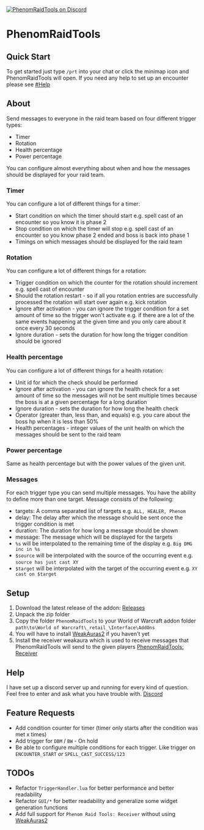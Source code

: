 [![PhenomRaidTools on Discord](https://img.shields.io/badge/discord-PhenomRaidTools-738bd7.svg)](https://discord.gg/j5yGbK)
# PhenomRaidTools
## Quick Start
To get started just type `/prt` into your chat or click the minimap icon and PhenomRaidTools will open. If you need any help to set up an encounter please see [#Help](https://github.com/PhenomDevel/PhenomRaidTools#help)
## About
Send messages to everyone in the raid team based on four different trigger types:
- Timer
- Rotation
- Health percentage
- Power percentage

You can configure almost everything about when and how the messages should be displayed for your raid team.
### Timer
You can configure a lot of different things for a timer:
- Start condition on which the timer should start e.g. spell cast of an encounter so you know it is phase 2
- Stop condition on which the timer will stop e.g. spell cast of an encounter so you know phase 2 ended and boss is back into phase 1
- Timings on which messages should be displayed for the raid team
### Rotation
You can configure a lot of different things for a rotation:
- Trigger condition on which the counter for the rotation should increment e.g. spell cast of encounter
- Should the rotation restart - so if all you rotation entries are successfully processed the rotation will start over again e.g. kick rotation
- Ignore after activation - you can ignore the trigger condition for a set amount of time so the trigger won't activate e.g. if there are a lot of the same events happening at the given time and you only care about it once every 30 seconds
- Ignore duration - sets the duration for how long the trigger condition should be ignored
### Health percentage
You can configure a lot of different things for a health rotation:
- Unit id for which the check should be performed
- Ignore after activation - you can ignore the health check for a set amount of time so the messages will not be sent multiple times because the boss is at a given percentage for a long duration
- Ignore duration - sets the duration for how long the health check
- Operator (greater than, less than, and equals) e.g. you care about the boss hp when it is less than 50%
- Health percentages - integer values of the unit health on which the messages should be sent to the raid team
### Power percentage
Same as health percentage but with the power values of the given unit.
### Messages
For each trigger type you can send multiple messages. You have the ability to define more than one target.
Message consists of the following:
- targets: A comma separated list of targets e.g. `ALL, HEALER, Phenom`
- delay: The delay after which the message should be sent once the trigger condition is met
- duration: The duration for how long a message should be shown
- message: The message which will be displayed for the targets
 - `%s` will be interpolated to the remaining time of the display e.g. `Big DMG inc in %s`
 - `$source` will be interpolated with the source of the occurring event e.g. `source has just cast XY`
 - `$target` will be interpolated with the target of the occurring event e.g. `XY cast on $target`
## Setup
1. Download the latest release of the addon: [Releases](https://github.com/PhenomDevel/PhenomRaidTools/releases)
2. Unpack the zip folder
3. Copy the folder `PhenomRaidTools` to your World of Warcraft addon folder `path\to\World of Warcraft\_retail_\Interface\AddOns`
4. You will have to install [WeakAuras2](https://github.com/WeakAuras/WeakAuras2/releases) if you haven't yet
5. Install the receiver weakaura which is used to receive messages that PhenomRaidTools will send to the given players [PhenomRaidTools: Receiver](https://wago.io/HyieicnAz)
## Help
I have set up a discord server up and running for every kind of question. Feel free to enter and ask what you have trouble with. [Discord](https://discord.gg/j5yGbK)
## Feature Requests
- Add condition counter for timer (timer only starts after the condition was met x times)
- Add trigger for `DBM` / `BW` - On hold
- Be able to configure multiple conditions for each trigger. Like trigger on `ENCOUNTER_START` *or* `SPELL_CAST_SUCCESS/123`
## TODOs
- Refactor `TriggerHandler.lua` for better performance and better readability
- Refactor `GUI/*` for better readability and generalize some widget generation functions
- Add full support for `Phenom Raid Tools: Receiver` without using [WeakAuras2](https://github.com/WeakAuras/WeakAuras2/releases)